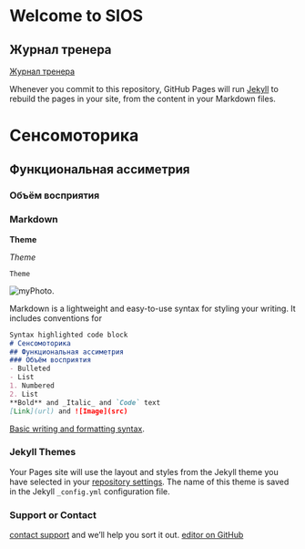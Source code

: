 # Welcome to SIOS
## Журнал тренера
[Журнал тренера](https://apps.apple.com/ua/app/журнал-тренера/id1415326996?l=ru)

Whenever you commit to this repository, GitHub Pages will run [Jekyll](https://jekyllrb.com/) to rebuild the pages in your site, from the content in your Markdown files.



# Сенсомоторика
## Функциональная ассиметрия
### Объём восприятия

### Markdown

**Theme**

_Theme_

`Theme`

![myPhoto](https://user-images.githubusercontent.com/57872188/144673743-26e5a97b-c995-4175-afde-ac5f87ee6f54.jpg).


Markdown is a lightweight and easy-to-use syntax for styling your writing. It includes conventions for

```markdown
Syntax highlighted code block
# Сенсомоторика
## Функциональная ассиметрия
### Объём восприятия
- Bulleted
- List
1. Numbered
2. List
**Bold** and _Italic_ and `Code` text
[Link](url) and ![Image](src)
```

[Basic writing and formatting syntax](https://docs.github.com/en/github/writing-on-github/getting-started-with-writing-and-formatting-on-github/basic-writing-and-formatting-syntax).

### Jekyll Themes

Your Pages site will use the layout and styles from the Jekyll theme you have selected in your [repository settings](https://github.com/ViacheslavRomanenko/SIOS/settings/pages). The name of this theme is saved in the Jekyll `_config.yml` configuration file.

### Support or Contact

[contact support](https://support.github.com/contact) and we’ll help you sort it out.
[editor on GitHub](https://github.com/ViacheslavRomanenko/SIOS/edit/gh-pages/index.md)
